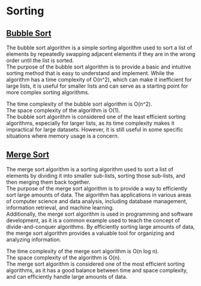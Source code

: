 # Sorting


## [Bubble Sort](./src/bubble_sort.cairo)

The bubble sort algorithm is a simple sorting algorithm used to sort a list of elements by repeatedly swapping adjacent elements if they are in the wrong order until the list is sorted.  
The purpose of the bubble sort algorithm is to provide a basic and intuitive sorting method that is easy to understand and implement. While the algorithm has a time complexity of O(n^2), which can make it inefficient for large lists, it is useful for smaller lists and can serve as a starting point for more complex sorting algorithms. 

The time complexity of the bubble sort algorithm is O(n^2).  
The space complexity of the algorithm is O(1).  
The bubble sort algorithm is considered one of the least efficient sorting algorithms, especially for larger lists, as its time complexity makes it impractical for large datasets. However, it is still useful in some specific situations where memory usage is a concern.


## [Merge Sort](./src/merge_sort.cairo)

The merge sort algorithm is a sorting algorithm used to sort a list of elements by dividing it into smaller sub-lists, sorting those sub-lists, and then merging them back together.  
The purpose of the merge sort algorithm is to provide a way to efficiently sort large amounts of data. The algorithm has applications in various areas of computer science and data analysis, including database management, information retrieval, and machine learning.  
Additionally, the merge sort algorithm is used in programming and software development, as it is a common example used to teach the concept of divide-and-conquer algorithms. By efficiently sorting large amounts of data, the merge sort algorithm provides a valuable tool for organizing and analyzing information.

The time complexity of the merge sort algorithm is O(n log n).  
The space complexity of the algorithm is O(n).  
The merge sort algorithm is considered one of the most efficient sorting algorithms, as it has a good balance between time and space complexity, and can efficiently handle large amounts of data.

